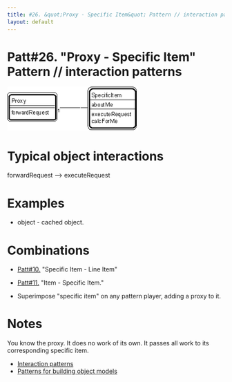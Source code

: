 ```yaml
---
title: #26. &quot;Proxy - Specific Item&quot; Pattern // interaction patterns
layout: default
---
```




# Patt#26. &quot;Proxy - Specific Item&quot; Pattern // interaction patterns 


 ![Strpat00000031.gif](./Strpat00000031.gif) 

# Typical object interactions 


forwardRequest --&gt; executeRequest

# Examples

* object - cached object.

# Combinations

*  [Patt#10.](./10-specific-item-line-item-pattern-transaction-patterns.html) &quot;Specific Item - Line Item&quot;


*  [Patt#11.](./11-item-specific-item-pattern-transaction-patterns.html) &quot;Item - Specific Item.&quot;


* Superimpose &quot;specific item&quot; on any pattern player, adding a proxy to it.


# Notes 


You know the proxy. It does no work of its own. It passes all work to its
corresponding specific item.
*  [Interaction patterns](./interaction-patterns.html) 
*  [Patterns for building object models](./patterns-for-building-object-models.html) 



